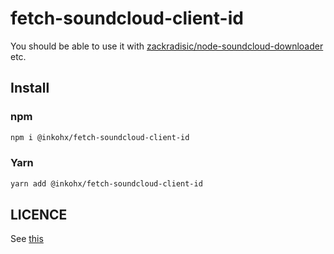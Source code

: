 # fetch-soundcloud-client-id

You should be able to use it with [zackradisic/node-soundcloud-downloader](https://github.com/zackradisic/node-soundcloud-downloader) etc.

## Install

### npm

```sh
npm i @inkohx/fetch-soundcloud-client-id
```

### Yarn

```sh
yarn add @inkohx/fetch-soundcloud-client-id
```

## LICENCE

See [this](https://github.com/InkoHX/fetch-soundcloud-client-id/blob/main/LICENSE)
